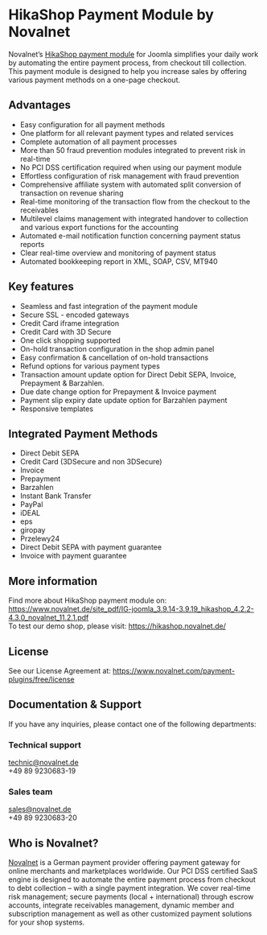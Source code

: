 # HikaShop Payment Module by Novalnet
Novalnet’s <a href="https://www.novalnet.com/modul/HikaShop-payment-module">HikaShop payment module</a> for Joomla simplifies your daily work by automating the entire payment process, from checkout till collection. This payment module is designed to help you increase sales by offering various payment methods on a one-page checkout.

## Advantages

   * Easy configuration for all payment methods
   * One platform for all relevant payment types and related services
   * Complete automation of all payment processes
   * More than 50 fraud prevention modules integrated to prevent risk in real-time
   * No PCI DSS certification required when using our payment module
   * Effortless configuration of risk management with fraud prevention
   * Comprehensive affiliate system with automated split conversion of transaction on revenue sharing
   * Real-time monitoring of the transaction flow from the checkout to the receivables
   * Multilevel claims management with integrated handover to collection and various export functions for the accounting
   * Automated e-mail notification function concerning payment status reports
   * Clear real-time overview and monitoring of payment status
   * Automated bookkeeping report in XML, SOAP, CSV, MT940
   
  ## Key features
 - Seamless and fast integration of the payment module
 - Secure SSL - encoded gateways
 - Credit Card iframe integration
 - Credit Card with 3D Secure
 - One click shopping supported
 - On-hold transaction configuration in the shop admin panel
 - Easy confirmation & cancellation of on-hold transactions
 - Refund options for various payment types
 - Transaction amount update option for Direct Debit SEPA, Invoice, Prepayment & Barzahlen.
 - Due date change option for Prepayment & Invoice payment
 - Payment slip expiry date update option for Barzahlen payment
 - Responsive templates

## Integrated Payment Methods
-	Direct Debit SEPA
-	Credit Card (3DSecure and non 3DSecure)
-	Invoice
-	Prepayment
-	Barzahlen
-	Instant Bank Transfer
-	PayPal
-	iDEAL
-	eps
-	giropay
-	Przelewy24
-	Direct Debit SEPA with payment guarantee
-	Invoice with payment guarantee

## More information
Find more about HikaShop payment module on: https://www.novalnet.de/site_pdf/IG-joomla_3.9.14-3.9.19_hikashop_4.2.2-4.3.0_novalnet_11.2.1.pdf<br>
To test our demo shop, please visit: https://hikashop.novalnet.de/

## License
See our License Agreement at: https://www.novalnet.com/payment-plugins/free/license

## Documentation & Support
If you have any inquiries, please contact one of the following departments:
### Technical support
technic@novalnet.de<br>
+49 89 9230683-19<br>
### Sales team
sales@novalnet.de<br>
+49 89 9230683-20<br>

## Who is Novalnet?
<a href="https://www.novalnet.de/">Novalnet</a> is a German payment provider offering payment gateway for online merchants and marketplaces worldwide. Our PCI DSS certified SaaS engine is designed to automate the entire payment process from checkout to debt collection – with a single payment integration. We cover real-time risk management; secure payments (local + international) through escrow accounts, integrate receivables management, dynamic member and subscription management as well as other customized payment solutions for your shop systems.
